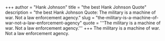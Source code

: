+++
author = "Hank Johnson"
title = "the best Hank Johnson Quote"
description = "the best Hank Johnson Quote: The military is a machine of war. Not a law enforcement agency."
slug = "the-military-is-a-machine-of-war-not-a-law-enforcement-agency"
quote = '''The military is a machine of war. Not a law enforcement agency.'''
+++
The military is a machine of war. Not a law enforcement agency.
